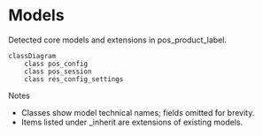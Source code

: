 # Models

Detected core models and extensions in pos_product_label.

```mermaid
classDiagram
    class pos_config
    class pos_session
    class res_config_settings
```

Notes
- Classes show model technical names; fields omitted for brevity.
- Items listed under _inherit are extensions of existing models.
